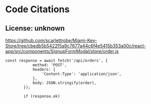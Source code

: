 # Code Citations

## License: unknown
https://github.com/scarlettrobe/Miami-Kev-Store/tree/cbedb5b5422f5a9c7677a44c6f4e5415b353a00c/react-app/src/components/SignupFormModal/store/order.js

```
const response = await fetch('/api/orders', {
            method: 'POST',
            headers: {
                'Content-Type': 'application/json',
            },
            body: JSON.stringify(order),
        });

        if (response.ok)
```

